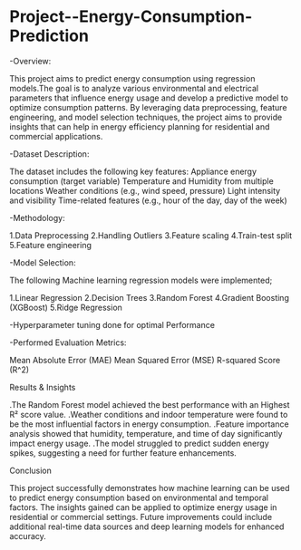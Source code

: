 # Project--Energy-Consumption-Prediction

-Overview:

This project aims to predict energy consumption using regression models.The goal is to analyze various environmental and electrical parameters that influence energy usage and develop a predictive model to optimize consumption patterns. By leveraging data preprocessing, feature engineering, and model selection techniques, the project aims to provide insights that can help in energy efficiency planning for residential and commercial applications.

-Dataset Description:

The dataset includes the following key features:
Appliance energy consumption (target variable)
Temperature and Humidity from multiple locations
Weather conditions (e.g., wind speed, pressure)
Light intensity and visibility
Time-related features (e.g., hour of the day, day of the week)

-Methodology:

1.Data Preprocessing
2.Handling Outliers
3.Feature scaling
4.Train-test split
5.Feature engineering

-Model Selection:

The following Machine learning regression models were implemented;

1.Linear Regression
2.Decision Trees
3.Random Forest
4.Gradient Boosting (XGBoost)
5.Ridge Regression

-Hyperparameter tuning done for optimal Performance

-Performed Evaluation Metrics:

Mean Absolute Error (MAE)
Mean Squared Error (MSE)
R-squared Score (R^2)

Results & Insights

.The Random Forest model achieved the best performance with an Highest R² score value.
.Weather conditions and indoor temperature were found to be the most influential factors in energy consumption.
.Feature importance analysis showed that humidity, temperature, and time of day significantly impact energy usage.
.The model struggled to predict sudden energy spikes, suggesting a need for further feature enhancements.

Conclusion

This project successfully demonstrates how machine learning can be used to predict energy consumption based on environmental and temporal factors. The insights gained can be applied to optimize energy usage in residential or commercial settings. Future improvements could include additional real-time data sources and deep learning models for enhanced accuracy.




